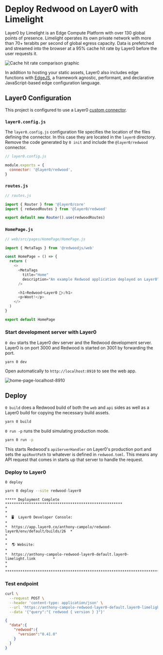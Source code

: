 # Deploy Redwood on Layer0 with Limelight

Layer0 by Limelight is an Edge Compute Platform with over 130 global points of presence. Limelight operates its own private network with more than 70+ terabits per second of global egress capacity. Data is prefetched and streamed into the browser at a 95% cache hit rate by Layer0 before the user requests it.

![Cache hit rate comparison graphic](https://assets-global.website-files.com/5ec129d839c03647b43dbd41/619459e884ec7ae74d923da8_I6iG8tVXinoz29x52oRnHeDYe8WmpuND7AdmwC9-c64qzxJVkN8fpn5Vlogr7W67K-peNtFsLvmBWDWuzlNJ1VnEXM3Iso4ijaf8tXlxd0Mmmk3LrBTLKXUCj_GJASq3WsIbksyJ.jpeg)

In addition to hosting your static assets, Layer0 also includes edge functions with [EdgeJS](https://www.layer0.co/edgejs), a framework agnostic, performant, and declarative JavaScript-based edge configuration language.

## Layer0 Configuration

This project is configured to use a Layer0 [custom connector](https://docs.layer0.co/guides/connectors).

### `layer0.config.js`

The `layer0.config.js` configuration file specifies the location of the files defining the connector. In this case they are located in the `layer0` directory. Remove the code generated by `0 init` and include the `@layer0/redwood` connector.

```js
// layer0.config.js

module.exports = {
  connector: '@layer0/redwood',
}
```

### `routes.js`

```js
// routes.js

import { Router } from '@layer0/core'
import { redwoodRoutes } from '@layer0/redwood'

export default new Router().use(redwoodRoutes)
```

### `HomePage.js`

```js
// web/src/pages/HomePage/HomePage.js

import { MetaTags } from '@redwoodjs/web'

const HomePage = () => {
  return (
    <>
      <MetaTags
        title="Home"
        description="An example Redwood application deployed on Layer0"
      />

      <h1>Redwood+Layer0 🚀</h1>
      <p>Woot!</p>
    </>
  )
}

export default HomePage
```

### Start development server with Layer0

`0 dev` starts the Layer0 dev server and the Redwood development server. Layer0 is on port 3000 and Redwood is started on 3001 by forwarding the port.

```terminal
yarn 0 dev
```

Open automatically to `http://localhost:8910` to see the web app.

![home-page-localhost-8910](https://dev-to-uploads.s3.amazonaws.com/uploads/articles/ijenahgpkabvms5qfbpo.png)

## Deploy

`0 build` does a Redwood build of both the `web` and `api` sides as well as a Layer0 build for copying the necessary build assets.

```bash
yarn 0 build
```

`0 run -p` runs the build simulating production mode.

```bash
yarn 0 run -p
```

This starts Redwood's `apiServerHandler` on Layer0's production port and sets the `apiRootPath` to whatever is defined in `redwood.toml`. This means any API request that comes in starts up that server to handle the request.

### Deploy to Layer0

`0 deploy`

```bash
yarn 0 deploy --site redwood-layer0
```

```
***** Deployment Complete ******************************************************
*                                                                              *
*  🖥  Layer0 Developer Console:                                                *
*  https://app.layer0.co/anthony-campolo/redwood-layer0/env/default/builds/26  *
*                                                                              *
*  🌎 Website:                                                                 *
*  https://anthony-campolo-redwood-layer0-default.layer0-limelight.link        *
*                                                                              *
********************************************************************************
```

### Test endpoint

```bash
curl \
  --request POST \
  --header 'content-type: application/json' \
  --url 'https://anthony-campolo-redwood-layer0-default.layer0-limelight.link/api/graphql' \
  --data '{"query":"{ redwood { version } }"}'
```

```json
{
  "data":{
    "redwood":{
      "version":"0.41.0"
    }
  }
}
```
